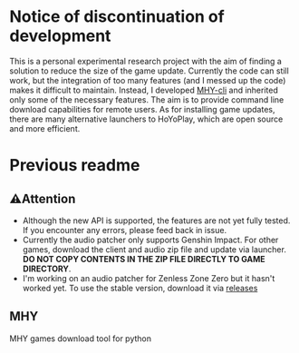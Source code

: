 # Notice of discontinuation of development
This is a personal experimental research project with the aim of finding a solution to reduce the size of the game update. Currently the code can still work, but the integration of too many features (and I messed up the code) makes it difficult to maintain. Instead, I developed [MHY-cli](https://github.com/CleveTok3125/MHY-cli) and inherited only some of the necessary features. The aim is to provide command line download capabilities for remote users. As for installing game updates, there are many alternative launchers to HoYoPlay, which are open source and more efficient.
# Previous readme
## ⚠️Attention
- Although the new API is supported, the features are not yet fully tested. If you encounter any errors, please feed back in issue.
- Currently the audio patcher only supports Genshin Impact. For other games, download the client and audio zip file and update via launcher. **DO NOT COPY CONTENTS IN THE ZIP FILE DIRECTLY TO GAME DIRECTORY**.
- I'm working on an audio patcher for Zenless Zone Zero but it hasn't worked yet. To use the stable version, download it via [releases](https://github.com/CleveTok3125/MHY/releases)
## MHY
MHY games download tool for python
